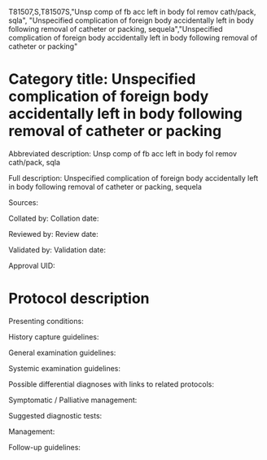 T81507,S,T81507S,"Unsp comp of fb acc left in body fol remov cath/pack, sqla", "Unspecified complication of foreign body accidentally left in body following removal of catheter or packing, sequela","Unspecified complication of foreign body accidentally left in body following removal of catheter or packing"
# Category title: Unspecified complication of foreign body accidentally left in body following removal of catheter or packing

Abbreviated description: Unsp comp of fb acc left in body fol remov cath/pack, sqla

Full description: Unspecified complication of foreign body accidentally left in body following removal of catheter or packing, sequela

Sources:

Collated by:
Collation date:

Reviewed by:
Review date:

Validated by:
Validation date:

Approval UID:

# Protocol description

Presenting conditions:

History capture guidelines:

General examination guidelines:

Systemic examination guidelines:

Possible differential diagnoses with links to related protocols:

Symptomatic / Palliative management:

Suggested diagnostic tests:

Management:

Follow-up guidelines:
